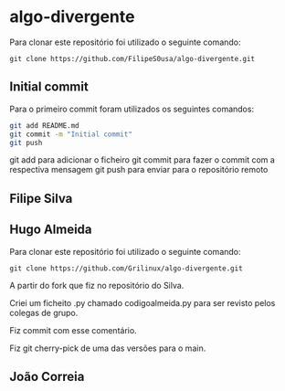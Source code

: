 # algo-divergente
Para clonar este repositório foi utilizado o seguinte comando:
```git
git clone https://github.com/FilipeS0usa/algo-divergente.git
```
## Initial commit
Para o primeiro commit foram utilizados os seguintes comandos:

```bash
git add README.md
git commit -m "Initial commit"
git push
```
git add para adicionar o ficheiro
git commit para fazer o commit com a respectiva mensagem
git push para enviar para o repositório remoto

## Filipe Silva


## Hugo Almeida

Para clonar este repositório foi utilizado o seguinte comando:
```git
git clone https://github.com/Grilinux/algo-divergente.git
```

A partir do fork que fiz no repositório do Silva.

Criei um ficheito .py chamado codigoalmeida.py para ser revisto pelos colegas de grupo.

Fiz commit com esse comentário.




Fiz git cherry-pick de uma das versões para o main.
## João Correia
